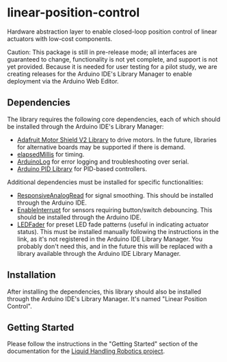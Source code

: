 # linear-position-control
Hardware abstraction layer to enable closed-loop position control of linear actuators with low-cost components.

Caution: This package is still in pre-release mode; all interfaces are guaranteed to change, functionality is not yet complete, and support is not yet provided. Because it is needed for user testing for a pilot study, we are creating releases for the Arduino IDE's Library Manager to enable deployment via the Arduino Web Editor.

## Dependencies

The library requires the following core dependencies, each of which should be installed through the Arduino IDE's Library Manager:

* [Adafruit Motor Shield V2 Library](https://github.com/adafruit/Adafruit_Motor_Shield_V2_Library) to drive motors. In the future, libraries for alternative boards may be supported if there is demand.
* [elapsedMillis](https://github.com/pfeerick/elapsedMillis/wiki) for timing.
* [ArduinoLog](https://github.com/thijse/Arduino-Log/) for error logging and troubleshooting over serial.
* [Arduino PID Library](http://playground.arduino.cc/Code/PIDLibrary) for PID-based controllers.

Additional dependencies must be installed for specific functionalities:

* [ResponsiveAnalogRead](https://github.com/dxinteractive/ResponsiveAnalogRead) for signal smoothing. This should be installed through the Arduino IDE.
* [EnableInterrupt](https://github.com/GreyGnome/EnableInterrupt) for sensors requiring button/switch debouncing. This should be installed through the Arduino IDE.
* [LEDFader](https://github.com/jgillick/arduino-LEDFader) for preset LED fade patterns (useful in indicating actuator status). This must be installed manually following the instructions in the link, as it's not registered in the Arduino IDE Library Manager. You probably don't need this, and in the future this will be replaced with a library available through the Arduino IDE Library Manager.

## Installation

After installing the dependencies, this library should also be installed through the Arduino IDE's Library Manager. It's named "Linear Position Control".

## Getting Started

Please follow the instructions in the "Getting Started" section of the documentation for the [Liquid Handling Robotics project](http://liquid-handling-robotics.readthedocs.io/en/latest/index.html).

